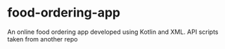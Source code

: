 # food-ordering-app
An online food ordering app developed using Kotlin and XML.
API scripts taken from another repo

